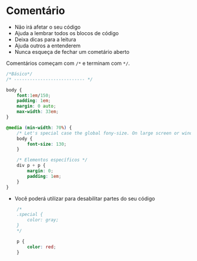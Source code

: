 # Comentário

* Não irá afetar o seu código
* Ajuda a lembrar todos os blocos de código
* Deixa dicas para a leitura
* Ajuda outros a entenderem
* Nunca esqueça de fechar um cometário aberto

Comentários começam com `/*` e terminam com `*/`.

```css
/*Básico*/
/* --------------------------- */

body {
    font:1em/150;
    padding: 1em;
    margin: 0 auto;
    max-width: 33em;
}

@media (min-width: 70%) {
    /* Let's special case the global fony-size. On large screen or window, we increse the font size for better readability*/
    body {
        font-size: 130;
    }

    /* Elementos específicos */
    div p + p {
        margin: 0;
        padding: 1em;
    }
}
```
  
* Você poderá utilizar para desabilitar partes do seu código

```css
    /*
    .special {
        color: gray;
    }
    */

    p {
        color: red;
    }
```
